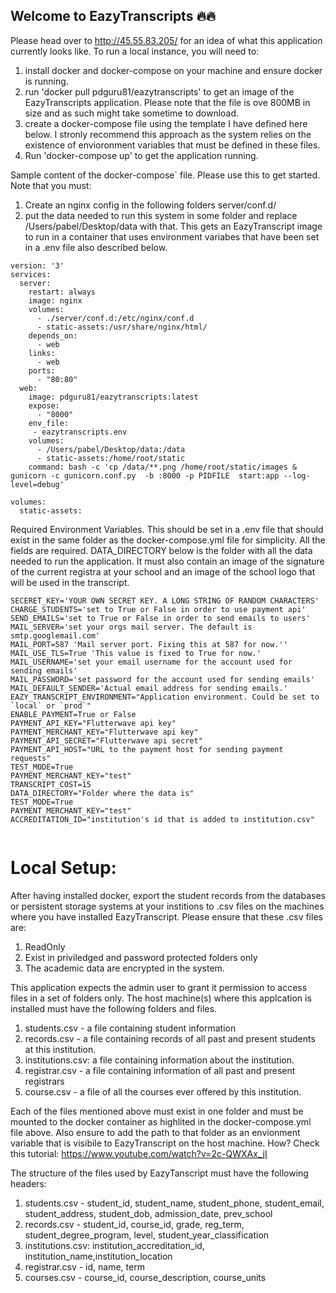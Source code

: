 ## Welcome to EazyTranscripts :fire::fire:

Please head over to http://45.55.83.205/ for an idea of what this application currently looks like. To run a local instance, you will need to:
1. install docker and docker-compose on your machine and ensure docker is running.
2. run 'docker pull pdguru81/eazytranscripts' to get an image of the EazyTranscripts application. Please note that the file is ove 800MB in size and as such might take sometime to download.
3. create a docker-compose file using the template I have defined here below. I stronly recommend this approach as the system relies on the existence of envioronment variables that must be defined in these files.
4. Run 'docker-compose up' to get the application running.

Sample content of the docker-compose` file. Please use this to get started. Note that you must:

1) Create an nginx config in the following folders server/conf.d/
2) put the data needed to run this system in some folder and replace /Users/pabel/Desktop/data with that.
This gets an EazyTranscript image to run in a container that uses
environment variabes that have been set  in a <Filename>.env file also described below.

```
version: '3'
services:
  server:
    restart: always
    image: nginx
    volumes:
      - ./server/conf.d:/etc/nginx/conf.d
      - static-assets:/usr/share/nginx/html/
    depends_on:
      - web
    links:
      - web
    ports:
      - "80:80"
  web:
    image: pdguru81/eazytranscripts:latest
    expose:
      - "8000"
    env_file:
     - eazytranscripts.env
    volumes:
      - /Users/pabel/Desktop/data:/data
      - static-assets:/home/root/static
    command: bash -c 'cp /data/**.png /home/root/static/images & gunicorn -c gunicorn.conf.py  -b :8000 -p PIDFILE  start:app --log-level=debug'

volumes:
  static-assets:
```

Required Environment Variables.
This should be set in a <filename>.env file that should exist in the same folder as 
the docker-compose.yml file for simplicity. All the fields are required. DATA_DIRECTORY
below is the folder with all the data needed to run the application. It must also contain
an image of the signature of the current registra at your school and an image of the 
school logo that will be used in the transcript.

```
SECERET_KEY='YOUR OWN SECRET KEY. A LONG STRING OF RANDOM CHARACTERS'
CHARGE_STUDENTS='set to True or False in order to use payment api'
SEND_EMAILS='set to True or False in order to send emails to users'
MAIL_SERVER='set your orgs mail server. The default is smtp.googlemail.com'
MAIL_PORT=587 'Mail server port. Fixing this at 587 for now.''
MAIL_USE_TLS=True 'This value is fixed to True for now.'
MAIL_USERNAME='set your email username for the account used for sending emails'
MAIL_PASSWORD='set password for the account used for sending emails'
MAIL_DEFAULT_SENDER='Actual email address for sending emails.'
EAZY_TRANSCRIPT_ENVIRONMENT="Application environment. Could be set to `local` or `prod`"
ENABLE_PAYMENT=True or False
PAYMENT_API_KEY="Flutterwave api key"
PAYMENT_MERCHANT_KEY="Flutterwave api key"
PAYMENT_API_SECRET="Flutterwave api secret"
PAYMENT_API_HOST="URL to the payment host for sending payment requests"
TEST_MODE=True
PAYMENT_MERCHANT_KEY="test"
TRANSCRIPT_COST=15
DATA_DIRECTORY="Folder where the data is"
TEST_MODE=True
PAYMENT_MERCHANT_KEY="test"
ACCREDITATION_ID="institution's id that is added to institution.csv"


```

Local Setup:
============
After having installed docker, export the student records from the databases or persistent storage systems at your institions to .csv files
on the machines where you have installed EazyTranscript. Please ensure that these .csv files are:
1) ReadOnly
2) Exist in priviledged and password protected folders only
3) The academic data are encrypted in the system.

This application expects the admin user to grant it permission to access files in a set of folders only.
The host machine(s) where this applcation is installed must have the following folders and files.

1) students.csv - a file containing student information
2) records.csv - a file containing records of all past and present students at this institution.
3) institutions.csv: a file containing information about the institution.
4) registrar.csv - a file containing information of all past and present registrars
5) course.csv - a file of all the courses ever offered by this institution.

Each of the files mentioned above must exist in one folder and must be mounted to 
the docker container as highlited in the docker-compose.yml file above. Also ensure to add the path to that folder as an envionment variable
that is visibile to EazyTranscript on the host machine. How? Check this tutorial: https://www.youtube.com/watch?v=2c-QWXAx_jI

The structure of the files used by EazyTanscript must have the following headers:
1) students.csv - student_id, student_name, student_phone, student_email, student_address, student_dob, admission_date, prev_school
2) records.csv - student_id, course_id, grade, reg_term, student_degree_program, level, student_year_classification
3) institutions.csv: institution_accreditation_id, institution_name,institution_location
4) registrar.csv - id, name, term
5) courses.csv - course_id, course_description, course_units


